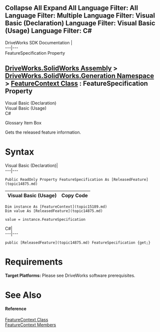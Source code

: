 Collapse All Expand All Language Filter: All  Language Filter: Multiple  Language Filter: Visual Basic (Declaration) Language Filter: Visual Basic (Usage) Language Filter: C#  
---  
DriveWorks SDK Documentation  |   
---|---  
FeatureSpecification Property   
  
[DriveWorks.SolidWorks Assembly](topic13342.md) > [DriveWorks.SolidWorks.Generation Namespace](topic15094.md) > [FeatureContext Class](topic15189.md) : FeatureSpecification Property  
---  
  
Visual Basic (Declaration)    
Visual Basic (Usage)    
C# 

Glossary Item Box

Gets the released feature information. 

# Syntax

Visual Basic (Declaration)|   
---|---  
      
    
    Public ReadOnly Property FeatureSpecification As [ReleasedFeature](topic14875.md)  
  
Visual Basic (Usage)| Copy Code  
---|---  
      
    
    Dim instance As [FeatureContext](topic15189.md)
    Dim value As [ReleasedFeature](topic14875.md)
     
    value = instance.FeatureSpecification  
  
C#|   
---|---  
      
    
    public [ReleasedFeature](topic14875.md) FeatureSpecification {get;}  
  
# Requirements

**Target Platforms:** Please see DriveWorks software prerequisites.

# See Also

#### Reference

[FeatureContext Class](topic15189.md)   
[FeatureContext Members](topic15190.md)


